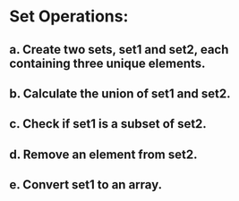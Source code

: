 # Set Operations:

## a. Create two sets, set1 and set2, each containing three unique elements.

## b. Calculate the union of set1 and set2.

## c. Check if set1 is a subset of set2.

## d. Remove an element from set2.

## e. Convert set1 to an array.
